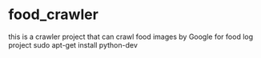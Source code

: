 # food_crawler
this is a crawler project that can crawl food images by Google for food log project 
sudo apt-get install python-dev
